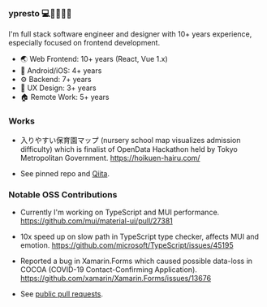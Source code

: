 ### ypresto 💻👶🧑‍🍳🌈

I'm full stack software engineer and designer with 10+ years experience, especially focused on frontend development.

- 🌏 Web Frontend: 10+ years (React, Vue 1.x)
- 📱 Android/iOS: 4+ years
- ⚙️ Backend: 7+ years
- 🎨 UX Design: 3+ years
- 🏠 Remote Work: 5+ years

### Works

- 入りやすい保育園マップ (nursery school map visualizes admission difficulty) which is finalist of OpenData Hackathon held by Tokyo Metropolitan Government.
  https://hoikuen-hairu.com/
  
- See pinned repo and [Qiita](https://qiita.com/yuya_presto).

### Notable OSS Contributions

- Currently I'm working on TypeScript and MUI performance.
  https://github.com/mui/material-ui/pull/27381

- 10x speed up on slow path in TypeScript type checker, affects MUI and emotion.
  https://github.com/microsoft/TypeScript/issues/45195

- Reported a bug in Xamarin.Forms which caused possible data-loss in COCOA (COVID-19 Contact-Confirming Application).
  https://github.com/xamarin/Xamarin.Forms/issues/13676
  
- See [public pull requests](https://github.com/pulls?q=is%3Apr+author%3Aypresto+is%3Apublic).
